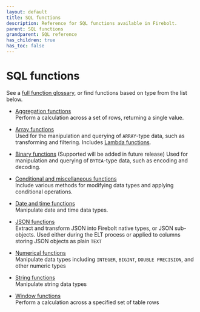 ```yaml
---
layout: default
title: SQL functions
description: Reference for SQL functions available in Firebolt.
parent: SQL functions
grandparent: SQL reference
has_children: true
has_toc: false
---
```


# SQL functions

See a [full function glossary](./functions-glossary.md), or find functions based on type from the list below. 

* [Aggregation functions](./aggregation/index.md)  
  Perform a calculation across a set of rows, returning a single value. 

* [Array functions](./array/index.md)  
  Used for the manipulation and querying of `ARRAY`-type data, such as transforming and filtering. Includes [Lambda functions](./Lambda/index.md). 

* [Binary functions](./bytea/index.md)  (Supported will be added in future release)
  Used for manipulation and querying of `BYTEA`-type data, such as encoding and decoding. 

* [Conditional and miscellaneous functions](./conditional-and-miscellaneous/index.md)  
  Include various methods for modifying data types and applying conditional operations.  

* [Date and time functions](./date-and-time/index.md)  
  Manipulate date and time data types.    

* [JSON functions](./JSON/index.md)  
  Extract and transform JSON into Firebolt native types, or JSON sub-objects. Used either during the ELT process or applied to columns storing JSON objects as plain `TEXT`

* [Numerical functions](./numeric/index.md)  
  Manipulate data types including `INTEGER`, `BIGINT`, `DOUBLE PRECISION`, and other numeric types

* [String functions](./string/index.md)  
  Manipulate string data types

* [Window functions](./window/index.md)  
  Perform a calculation across a specified set of table rows